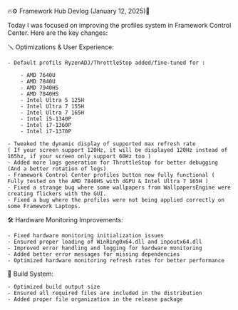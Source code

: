 🔥⚙️ Framework Hub Devlog (January 12, 2025)🔧

Today I was focused on improving the profiles system in Framework Control Center. Here are the key changes:

🪛 Optimizations & User Experience:

    - Default profils RyzenADJ/ThrottleStop added/fine-tuned for :

        - AMD 7640U
        - AMD 7840U
        - AMD 7940HS
        - AMD 7840HS
        - Intel Ultra 5 125H
        - Intel Ultra 7 155H
        - Intel Ultra 7 165H
        - Intel i5-1340P
        - Intel i7-1360P
        - Intel i7-1370P

    - Tweaked the dynamic display of supported max refresh rate 
    ( If your screen support 120Hz, it will be displayed 120Hz instead of 165hz, if your screen only support 60Hz too ) 
    - Added more logs generation for ThrottleStop for better debugging (And a better rotation of logs)
    - Framework Control Center profiles button now fully functional ( Fully tested on the AMD 7840HS with dGPU & Intel Ultra 7 165H )
    - Fixed a strange bug where some wallpapers from WallpapersEngine were creating flickers with the GUI. 
    - Fixed a bug where the profiles were not being applied correctly on some Framework Laptops. 

🛠️ Hardware Monitoring Improvements:

    - Fixed hardware monitoring initialization issues
    - Ensured proper loading of WinRing0x64.dll and inpoutx64.dll
    - Improved error handling and logging for hardware monitoring
    - Added better error messages for missing dependencies
    - Optimized hardware monitoring refresh rates for better performance

🔄 Build System:

    - Optimized build output size
    - Ensured all required files are included in the distribution
    - Added proper file organization in the release package

